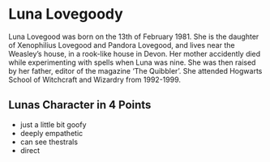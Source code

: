 # Luna Lovegoody

Luna Lovegood was born on the 13th of February 1981. She is the daughter of Xenophilius Lovegood and Pandora Lovegood, and lives near the Weasley’s house, in a rook-like house in Devon. Her mother accidently died while experimenting with spells when Luna was nine. She was then raised by her father, editor of the magazine ‘The Quibbler’. She attended Hogwarts School of Witchcraft and Wizardry from 1992-1999.

## Lunas Character in 4 Points

* just a little bit goofy
* deeply empathetic
* can see thestrals
* direct
